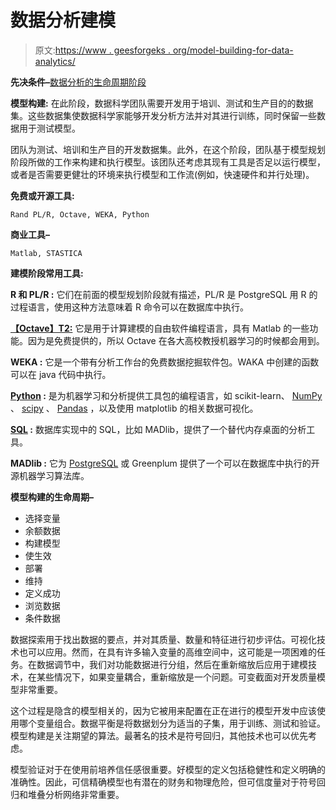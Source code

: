 # 数据分析建模

> 原文:[https://www . geesforgeks . org/model-building-for-data-analytics/](https://www.geeksforgeeks.org/model-building-for-data-analytics/)

**先决条件–**[数据分析的生命周期阶段](https://www.geeksforgeeks.org/life-cycle-phases-of-data-analytics/)

**模型构建:**
在此阶段，数据科学团队需要开发用于培训、测试和生产目的的数据集。这些数据集使数据科学家能够开发分析方法并对其进行训练，同时保留一些数据用于测试模型。

团队为测试、培训和生产目的开发数据集。此外，在这个阶段，团队基于模型规划阶段所做的工作来构建和执行模型。该团队还考虑其现有工具是否足以运行模型，或者是否需要更健壮的环境来执行模型和工作流(例如，快速硬件和并行处理)。

**免费或开源工具:**

```
Rand PL/R, Octave, WEKA, Python 
```

**商业工具–**

```
Matlab, STASTICA 
```

**建模阶段常用工具:**

**R 和 PL/R :**
它们在前面的模型规划阶段就有描述，PL/R 是 PostgreSQL 用 R 的过程语言，使用这种方法意味着 R 命令可以在数据库中执行。

**[【Octave】T2:](https://www.geeksforgeeks.org/basic-operations-in-octave/)**
它是用于计算建模的自由软件编程语言，具有 Matlab 的一些功能。因为是免费提供的，所以 Octave 在各大高校教授机器学习的时候都会用到。

**WEKA :**
它是一个带有分析工作台的免费数据挖掘软件包。WAKA 中创建的函数可以在 java 代码中执行。

**[Python](https://www.geeksforgeeks.org/python-programming-language/) :**
是为机器学习和分析提供工具包的编程语言，如 scikit-learn、 [NumPy](https://www.geeksforgeeks.org/python-numpy/) 、 [scipy](https://www.geeksforgeeks.org/data-analysis-with-scipy/) 、 [Pandas](https://www.geeksforgeeks.org/pandas-tutorial/) ，以及使用 matplotlib 的相关数据可视化。

**[SQL](https://www.geeksforgeeks.org/sql-tutorial/) :**
数据库实现中的 SQL，比如 MADlib，提供了一个替代内存桌面的分析工具。

**MADlib :**
它为 [PostgreSQL](https://www.geeksforgeeks.org/what-is-postgresql-introduction/) 或 Greenplum 提供了一个可以在数据库中执行的开源机器学习算法库。

**模型构建的生命周期–**

*   选择变量
*   余额数据
*   构建模型
*   使生效
*   部署
*   维持
*   定义成功
*   浏览数据
*   条件数据

数据探索用于找出数据的要点，并对其质量、数量和特征进行初步评估。可视化技术也可以应用。然而，在具有许多输入变量的高维空间中，这可能是一项困难的任务。在数据调节中，我们对功能数据进行分组，然后在重新缩放后应用于建模技术，在某些情况下，如果变量耦合，重新缩放是一个问题。可变截面对开发质量模型非常重要。

这个过程是隐含的模型相关的，因为它被用来配置在正在进行的模型开发中应该使用哪个变量组合。数据平衡是将数据划分为适当的子集，用于训练、测试和验证。模型构建是关注期望的算法。最著名的技术是符号回归，其他技术也可以优先考虑。

模型验证对于在使用前培养信任感很重要。好模型的定义包括稳健性和定义明确的准确性。因此，可信精确模型也有潜在的财务和物理危险，但可信度量对于符号回归和堆叠分析网络非常重要。